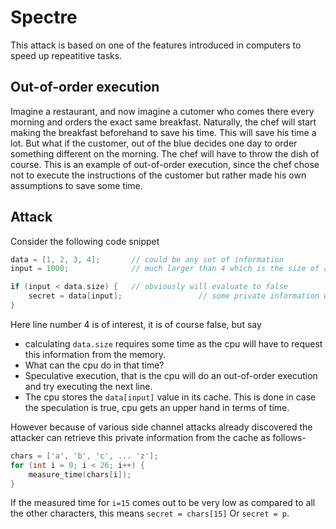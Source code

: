 # Spectre

This attack is based on one of the features introduced in computers to speed up repeatitive tasks.

## Out-of-order execution

Imagine a restaurant, and now imagine a cutomer who comes there every morning and orders the exact same breakfast. Naturally, the chef will start making the breakfast beforehand to save his time. This will save his time a lot.
But what if the customer, out of the blue decides one day to order something different on the morning. The chef will have to throw the dish of course.
This is an example of out-of-order execution, since the chef chose not to execute the instructions of the customer but rather made his own assumptions to save some time.

## Attack

Consider the following code snippet

```c
data = [1, 2, 3, 4];       // could be any set of information
input = 1000;              // much larger than 4 which is the size of above array

if (input < data.size) {   // obviously will evaluate to false
    secret = data[input];                 // some private information which we are interested in
}
```

Here line number 4 is of interest, it is of course false, but say 
- calculating `data.size` requires some time as the cpu will have to request this information from the memory. 
- What can the cpu do in that time?
- Speculative execution, that is the cpu will do an out-of-order execution and try executing the next line. 
- The cpu stores the `data[input]` value in its cache.
This is done in case the speculation is true, cpu gets an upper hand in terms of time.

However because of various side channel attacks already discovered the attacker can retrieve this private information from the cache as follows-

```c
chars = ['a', 'b', 'c', ... 'z'];
for (int i = 0; i < 26; i++) {
    measure_time(chars[i]);
}
```

If the measured time for `i=15` comes out to be very low as compared to all the other characters, this means `secret = chars[15]`
Or `secret = p`.

